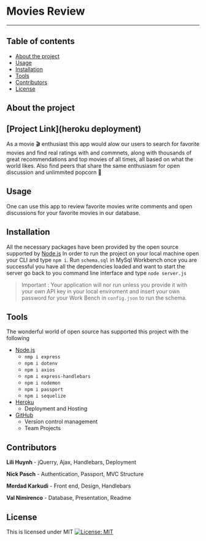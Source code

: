 # Movies Review

---

## Table of contents

- [About the project](#About-the-project)
- [Usage](#Usage)
- [Installation](#Installation)
- [Tools](#Tools)
- [Contributors](#Contributors)
- [License](#License)

## About the project

## [Project Link](heroku deployment)

As a movie 🎬 enthusiast this app would alow our users to search for favorite movies and find real ratings with and commnets, along with thousands of great recommendations and top movies of all times, all based on what the world likes.
Also find peers that share the same enthusiasm for open discussion and unlimmited popcorn 🍿

## Usage

One can use this app to review favorite movies write comments and open discussions for your favorite movies in our database.

## Installation

All the necessary packages have been provided by the open source supported by [Node.js](https://node.readthedocs.io/)
In order to run the project on your local machine open your CLI and type `npm i`.
Run `schema.sql` in MySql Workbench once you are successful you have all the dependencies loaded and want to start the server go back to you command line interface and type `node server.js`

> Important : Your application will nor run unless you provide it with your own API key in your local enviroment and insert your own password for your Work Bench in `config.json` to run the schema.

## Tools

The wonderful world of open source has supported this project with the following

- [Node.js](https://nodejs.org/)
  - `nmp i express`
  - `npm i dotenv`
  - `npm i axios`
  - `npm i express-handlebars`
  - `npm i nodemon`
  - `npm i passport`
  - `npm i sequelize`
- [Heroku](https://www.heroku.com/home)
  - Deployment and Hosting
- [GitHub](https://github.com/)
  - Version control management
  - Team Projects

## Contributors

**Lili Huynh** - jQuerry, Ajax, Handlebars, Deployment

**Nick Pasch** - Authentication, Passport, MVC Structure

**Merdad Karkudi** - Front end, Design, Handlebars

**Val Nimirenco** - Database, Presentation, Readme

## License

This is licensed under MIT
[![License: MIT](https://img.shields.io/badge/License-MIT-yellow.svg)](https://opensource.org/licenses/MIT)
